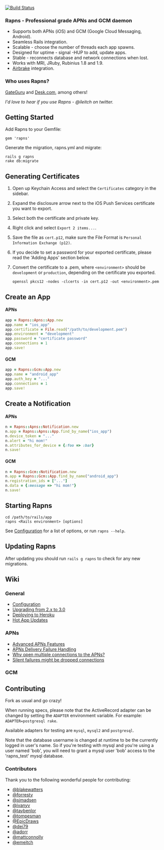 [![Build Status](https://secure.travis-ci.org/ileitch/rapns.png?branch=master)](http://travis-ci.org/ileitch/rapns)

### Rapns - Professional grade APNs and GCM daemon

* Supports both APNs (iOS) and GCM (Google Cloud Messaging, Android).
* Seamless Rails integration.
* Scalable - choose the number of threads each app spawns.
* Designed for uptime - signal -HUP to add, update apps.
* Stable - reconnects database and network connections when lost.
* Works with MRI, JRuby, Rubinius 1.8 and 1.9.
* [Airbrake](http://airbrakeapp.com/) integration.

### Who uses Rapns?

[GateGuru](http://gateguruapp.com) and [Desk.com](http://desk.com), among others!

*I'd love to hear if you use Rapns - @ileitch on twitter.*

## Getting Started

Add Rapns to your Gemfile:

    gem 'rapns'

Generate the migration, rapns.yml and migrate:

    rails g rapns
    rake db:migrate

## Generating Certificates

1. Open up Keychain Access and select the `Certificates` category in the sidebar.
2. Expand the disclosure arrow next to the iOS Push Services certificate you want to export.
3. Select both the certificate and private key.
4. Right click and select `Export 2 items...`.
5. Save the file as `cert.p12`, make sure the File Format is `Personal Information Exchange (p12)`.
6. If you decide to set a password for your exported certificate, please read the 'Adding Apps' section below.
7. Convert the certificate to a .pem, where `<environment>` should be `development` or `production`, depending on the certificate you exported.

    `openssl pkcs12 -nodes -clcerts -in cert.p12 -out <environment>.pem`

## Create an App

#### APNs
```ruby
app = Rapns::Apns::App.new
app.name = "ios_app"
app.certificate = File.read("/path/to/development.pem")
app.environment = "development"
app.password = "certificate password"
app.connections = 1
app.save!
```

#### GCM
```ruby
app = Rapns::Gcm::App.new
app.name = "android_app"
app.auth_key = "..."
app.connections = 1
app.save!
```

## Create a Notification

#### APNs
```ruby
n = Rapns::Apns::Notification.new
n.app = Rapns::Apns::App.find_by_name("ios_app")
n.device_token = "..."
n.alert = "hi mom!"
n.attributes_for_device = {:foo => :bar}
n.save!
```

#### GCM
```ruby
n = Rapns::Gcm::Notification.new
n.app = Rapns::Gcm::App.find_by_name("android_app")
n.registration_ids = ["..."]
n.data = {:message => "hi mom!"}
n.save!
```

## Starting Rapns

    cd /path/to/rails/app
    rapns <Rails environment> [options]

See [Configuration](wiki/Configuration) for a list of options, or run `rapns --help`.

## Updating Rapns

After updating you should run `rails g rapns` to check for any new migrations.

## Wiki

### General
* [Configuration](wiki/Configuration)
* [Upgrading from 2.x to 3.0](wiki/Upgrading-from-version-2.x-to-3.0)
* [Deploying to Heroku](wiki/Heroku)
* [Hot App Updates](wiki/Hot-App-Updates)

### APNs
* [Advanced APNs Features](wiki/Advanced-APNs-Features)
* [APNs Delivery Failure Handling](wiki/APNs-Delivery-Failure-Handling)
* [Why open multiple connections to the APNs?](wiki/Why-open-multiple-connections-to-the-APNs%3F)
* [Silent failures might be dropped connections](wiki/Dropped-connections)

### GCM

## Contributing

Fork as usual and go crazy!

When running specs, please note that the ActiveRecord adapter can be changed by setting the `ADAPTER` environment variable. For example: `ADAPTER=postgresql rake`.

Available adapters for testing are `mysql`, `mysql2` and `postgresql`.

Note that the database username is changed at runtime to be the currently logged in user's name. So if you're testing
with mysql and you're using a user named 'bob', you will need to grant a mysql user 'bob' access to the 'rapns_test'
mysql database.

### Contributors

Thank you to the following wonderful people for contributing:

* [@blakewatters](https://github.com/blakewatters)
* [@forresty](https://github.com/forresty)
* [@sjmadsen](https://github.com/sjmadsen)
* [@ivanyv](https://github.com/ivanyv)
* [@taybenlor](https://github.com/taybenlor)
* [@tompesman](https://github.com/tompesman)
* [@EpicDraws](https://github.com/EpicDraws)
* [@dei79](https://github.com/dei79)
* [@adorr](https://github.com/adorr)
* [@mattconnolly](https://github.com/mattconnolly)
* [@emeitch](https://github.com/emeitch)
